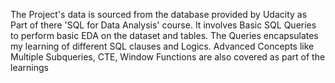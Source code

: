 The Project's data is sourced from the database provided by Udacity as Part of there 'SQL for Data Analysis' course.
It involves Basic SQL Queries to perform basic EDA on the dataset and tables. The Queries encapsulates my learning of different SQL clauses and Logics. 
Advanced Concepts like Multiple Subqueries, CTE, Window Functions are also covered as part of the learnings
